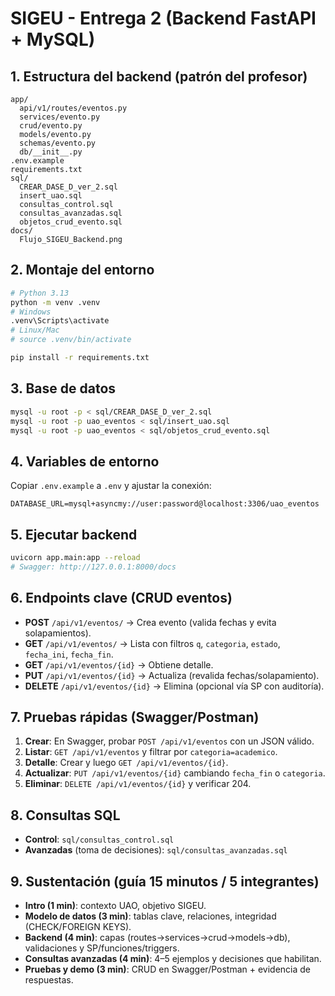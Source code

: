 # SIGEU - Entrega 2 (Backend FastAPI + MySQL)

## 1. Estructura del backend (patrón del profesor)
```
app/
  api/v1/routes/eventos.py
  services/evento.py
  crud/evento.py
  models/evento.py
  schemas/evento.py
  db/__init__.py
.env.example
requirements.txt
sql/
  CREAR_DASE_D_ver_2.sql
  insert_uao.sql
  consultas_control.sql
  consultas_avanzadas.sql
  objetos_crud_evento.sql
docs/
  Flujo_SIGEU_Backend.png
```

## 2. Montaje del entorno
```bash
# Python 3.13
python -m venv .venv
# Windows
.venv\Scripts\activate
# Linux/Mac
# source .venv/bin/activate

pip install -r requirements.txt
```

## 3. Base de datos
```bash
mysql -u root -p < sql/CREAR_DASE_D_ver_2.sql
mysql -u root -p uao_eventos < sql/insert_uao.sql
mysql -u root -p uao_eventos < sql/objetos_crud_evento.sql
```

## 4. Variables de entorno
Copiar `.env.example` a `.env` y ajustar la conexión:
```
DATABASE_URL=mysql+asyncmy://user:password@localhost:3306/uao_eventos
```

## 5. Ejecutar backend
```bash
uvicorn app.main:app --reload
# Swagger: http://127.0.0.1:8000/docs
```

## 6. Endpoints clave (CRUD eventos)
- **POST** `/api/v1/eventos/` → Crea evento (valida fechas y evita solapamientos).
- **GET** `/api/v1/eventos/` → Lista con filtros `q`, `categoria`, `estado`, `fecha_ini`, `fecha_fin`.
- **GET** `/api/v1/eventos/{id}` → Obtiene detalle.
- **PUT** `/api/v1/eventos/{id}` → Actualiza (revalida fechas/solapamiento).
- **DELETE** `/api/v1/eventos/{id}` → Elimina (opcional vía SP con auditoría).

## 7. Pruebas rápidas (Swagger/Postman)
1. **Crear**: En Swagger, probar `POST /api/v1/eventos` con un JSON válido.
2. **Listar**: `GET /api/v1/eventos` y filtrar por `categoria=academico`.
3. **Detalle**: Crear y luego `GET /api/v1/eventos/{id}`.
4. **Actualizar**: `PUT /api/v1/eventos/{id}` cambiando `fecha_fin` o `categoria`.
5. **Eliminar**: `DELETE /api/v1/eventos/{id}` y verificar 204.

## 8. Consultas SQL
- **Control**: `sql/consultas_control.sql`
- **Avanzadas** (toma de decisiones): `sql/consultas_avanzadas.sql`

## 9. Sustentación (guía 15 minutos / 5 integrantes)
- **Intro (1 min)**: contexto UAO, objetivo SIGEU.  
- **Modelo de datos (3 min)**: tablas clave, relaciones, integridad (CHECK/FOREIGN KEYS).  
- **Backend (4 min)**: capas (routes→services→crud→models→db), validaciones y SP/funciones/triggers.  
- **Consultas avanzadas (4 min)**: 4–5 ejemplos y decisiones que habilitan.  
- **Pruebas y demo (3 min)**: CRUD en Swagger/Postman + evidencia de respuestas.
